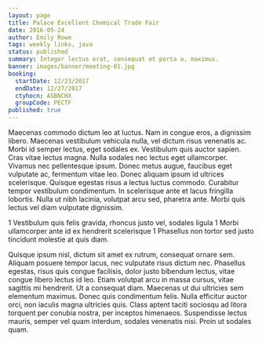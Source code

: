 ```yaml
---
layout: page
title: Palace Excellent Chemical Trade Fair
date: 2016-05-24
author: Emily Rowe
tags: weekly links, java
status: published
summary: Integer lectus erat, consequat et porta a, maximus.
banner: images/banner/meeting-01.jpg
booking:
  startDate: 12/23/2017
  endDate: 12/27/2017
  ctyhocn: ASBNCHX
  groupCode: PECTF
published: true
---
```

Maecenas commodo dictum leo at luctus. Nam in congue eros, a dignissim libero. Maecenas vestibulum vehicula nulla, vel dictum risus venenatis ac. Morbi id semper lectus, eget sodales ex. Vestibulum quis auctor sapien. Cras vitae lectus magna. Nulla sodales nec lectus eget ullamcorper. Vivamus nec pellentesque ipsum. Donec metus augue, faucibus eget vulputate ac, fermentum vitae leo. Donec aliquam ipsum id ultrices scelerisque. Quisque egestas risus a lectus luctus commodo. Curabitur tempor vestibulum condimentum. In scelerisque ante et lacus fringilla lobortis. Nulla ut nibh lacinia, volutpat arcu sed, pharetra ante. Morbi quis lectus vel diam vulputate dignissim.

1 Vestibulum quis felis gravida, rhoncus justo vel, sodales ligula
1 Morbi ullamcorper ante id ex hendrerit scelerisque
1 Phasellus non tortor sed justo tincidunt molestie at quis diam.

Quisque ipsum nisl, dictum sit amet ex rutrum, consequat ornare sem. Aliquam posuere tempor lacus, nec vulputate risus dictum nec. Phasellus egestas, risus quis congue facilisis, dolor justo bibendum lectus, vitae congue libero lectus id leo. Etiam volutpat arcu in massa cursus, vitae sagittis mi hendrerit. Ut a consequat diam. Maecenas ut dui ultricies sem elementum maximus. Donec quis condimentum felis. Nulla efficitur auctor orci, non iaculis magna ultricies quis. Class aptent taciti sociosqu ad litora torquent per conubia nostra, per inceptos himenaeos. Suspendisse lectus mauris, semper vel quam interdum, sodales venenatis nisi. Proin ut sodales quam.

